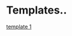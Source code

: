# Templates..
  <a  href="https://nermineyosri.github.io/leon/" target="_blank" title="Template 1">template 1</a>
